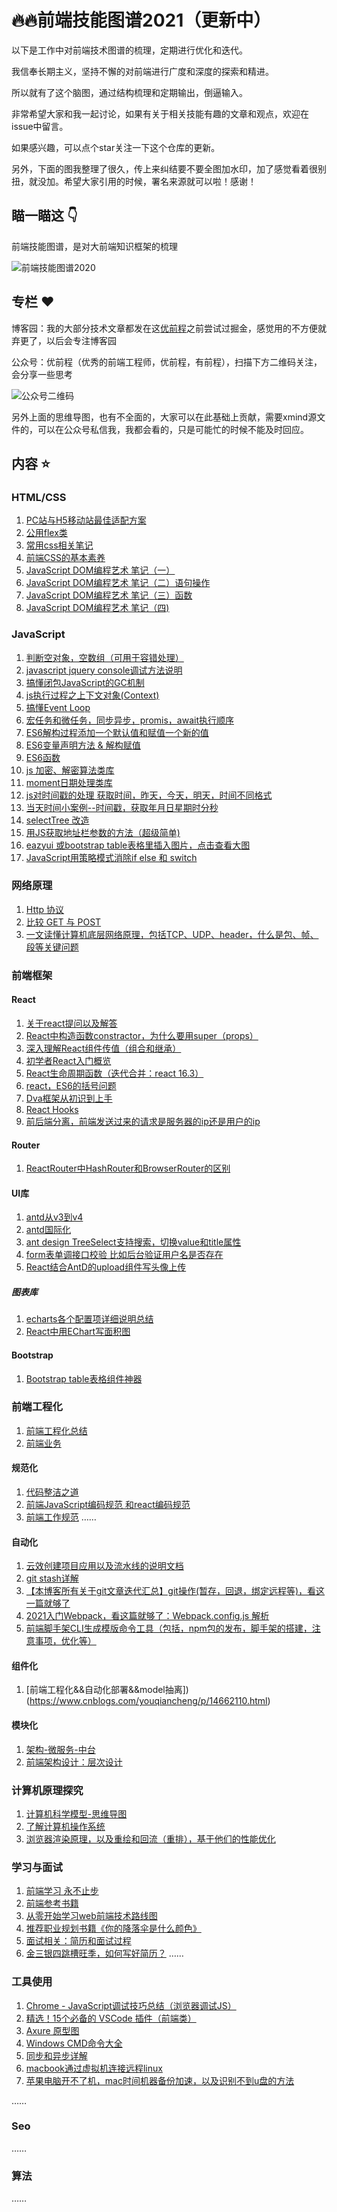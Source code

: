 🔥🔥前端技能图谱2021（更新中）
===
以下是工作中对前端技术图谱的梳理，定期进行优化和迭代。

我信奉长期主义，坚持不懈的对前端进行广度和深度的探索和精进。

所以就有了这个脑图，通过结构梳理和定期输出，倒逼输入。

非常希望大家和我一起讨论，如果有关于相关技能有趣的文章和观点，欢迎在issue中留言。

如果感兴趣，可以点个star关注一下这个仓库的更新。

另外，下面的图我整理了很久，传上来纠结要不要全图加水印，加了感觉看着很别扭，就没加。希望大家引用的时候，署名来源就可以啦！感谢！
## 瞄一瞄这 :point_down:

前端技能图谱，是对大前端知识框架的梳理

![前端技能图谱2020](https://github.com/hourong88/Frontend-Datlas/blob/master/images/skillMap.png)

## 专栏 :heart:
博客园：我的大部分技术文章都发在这[优前程](https://www.cnblogs.com/youqiancheng/)之前尝试过掘金，感觉用的不方便就弃更了，以后会专注博客园

公众号：优前程（优秀的前端工程师，优前程，有前程），扫描下方二维码关注，会分享一些思考

![公众号二维码](https://github.com/hourong88/Frontend-Datlas/blob/master/images/qrcode.jpg)

另外上面的思维导图，也有不全面的，大家可以在此基础上贡献，需要xmind源文件的，可以在公众号私信我，我都会看的，只是可能忙的时候不能及时回应。


## 内容 :star:
### HTML/CSS
1. [PC站与H5移动站最佳适配方案](https://www.cnblogs.com/youqiancheng/p/7193393.html)
2. [公用flex类](https://www.cnblogs.com/youqiancheng/p/11752686.html)
3. [常用css相关笔记](https://www.cnblogs.com/youqiancheng/p/10818873.html)
4. [前端CSS的基本素养](https://www.cnblogs.com/youqiancheng/p/7649471.html)
5. [JavaScript DOM编程艺术 笔记（一）](https://www.cnblogs.com/youqiancheng/p/10775063.html)
6. [JavaScript DOM编程艺术 笔记（二）语句操作](https://www.cnblogs.com/youqiancheng/p/10783910.html)
7. [JavaScript DOM编程艺术 笔记（三）函数](https://www.cnblogs.com/youqiancheng/p/10784223.html)
8. [JavaScript DOM编程艺术 笔记（四)](https://www.cnblogs.com/youqiancheng/p/10784755.html)

### JavaScript
1. [判断空对象，空数组（可用于容错处理）](https://www.cnblogs.com/youqiancheng/p/14657146.html)
2. [javascript jquery console调试方法说明](https://www.cnblogs.com/youqiancheng/p/10190606.html)
3. [搞懂闭包JavaScript的GC机制](https://www.cnblogs.com/youqiancheng/p/14668158.html)
4. [js执行过程之上下文对象(Context)](https://www.cnblogs.com/youqiancheng/p/14414981.html)
5. [搞懂Event Loop](https://www.cnblogs.com/youqiancheng/p/14675856.html)
6. [宏任务和微任务，同步异步，promis，await执行顺序](https://www.cnblogs.com/youqiancheng/p/14676047.html)
7. [ES6解构过程添加一个默认值和赋值一个新的值](https://www.cnblogs.com/youqiancheng/p/14661783.html)
8. [ES6变量声明方法 & 解构赋值](https://www.cnblogs.com/youqiancheng/p/10761901.html)
9. [ES6函数](https://www.cnblogs.com/youqiancheng/p/10762488.html)
10. [js 加密、解密算法类库](https://www.cnblogs.com/youqiancheng/p/14659206.html)
11. [moment日期处理类库](https://www.cnblogs.com/youqiancheng/p/14658640.html)
12. [js对时间戳的处理 获取时间，昨天，今天，明天，时间不同格式](https://www.cnblogs.com/youqiancheng/p/12073339.html)
13. [当天时间小案例--时间戳，获取年月日星期时分秒](https://www.cnblogs.com/youqiancheng/p/12073225.html)
14. [selectTree 改造](https://www.cnblogs.com/youqiancheng/p/11751756.html)
15. [用JS获取地址栏参数的方法（超级简单)](https://www.cnblogs.com/youqiancheng/p/10102579.html)
16. [eazyui 或bootstrap table表格里插入图片，点击查看大图](https://www.cnblogs.com/youqiancheng/p/7929213.html)
17. [JavaScript用策略模式消除if else 和 switch](https://www.cnblogs.com/youqiancheng/p/14668306.html)

### 网络原理
1. [Http 协议](https://www.cnblogs.com/youqiancheng/p/12098150.html)
2. [比较 GET 与 POST](https://www.cnblogs.com/youqiancheng/p/10768554.html)
3. [一文读懂计算机底层网络原理，包括TCP、UDP、header，什么是包、帧、段等关键问题](https://www.cnblogs.com/youqiancheng/p/14668281.html)

### 前端框架
#### React
1. [关于react提问以及解答](https://www.cnblogs.com/youqiancheng/p/14662142.html)
2. [React中构造函数constractor，为什么要用super（props）](https://www.cnblogs.com/youqiancheng/p/11948880.html)
3. [深入理解React组件传值（组合和继承）](https://www.cnblogs.com/youqiancheng/p/11763846.html)
4. [初学者React入门概览](https://juejin.cn/post/6855517674068574222/)
5. [React生命周期函数（迭代合并：react 16.3）](https://www.cnblogs.com/youqiancheng/p/12092628.html)
6. [react，ES6的括号问题](https://www.cnblogs.com/youqiancheng/p/12155423.html)
7. [Dva框架从初识到上手](https://www.cnblogs.com/youqiancheng/p/11664496.html)
8. [React Hooks](https://www.cnblogs.com/youqiancheng/p/14344974.html)
9. [前后端分离，前端发送过来的请求是服务器的ip还是用户的ip](https://www.cnblogs.com/youqiancheng/p/14662152.html)

#### Router
1. [ReactRouter中HashRouter和BrowserRouter的区别](https://www.cnblogs.com/youqiancheng/p/14662124.html)

#### UI库

1. [antd从v3到v4](https://ant.design/docs/react/migration-v4-cn)
2. [antd国际化](https://ant.design/docs/react/i18n-cn)
3. [ant design TreeSelect支持搜索，切换value和title属性](https://www.cnblogs.com/youqiancheng/p/12167117.html)
4. [form表单调接口校验 比如后台验证用户名是否存在](https://www.cnblogs.com/youqiancheng/p/12156840.html)
5. [React结合AntD的upload组件写头像上传](https://www.cnblogs.com/youqiancheng/p/12092971.html)

##### 图表库
1. [echarts各个配置项详细说明总结](https://www.cnblogs.com/youqiancheng/p/12096584.html)
2. [React中用EChart写面积图](https://www.cnblogs.com/youqiancheng/p/12092753.html)

#### Bootstrap
1. [Bootstrap table表格组件神器](https://www.cnblogs.com/youqiancheng/p/10813470.html)
### 前端工程化
1. [前端工程化总结](https://www.cnblogs.com/youqiancheng/p/14667767.html)
2. [前端业务](https://www.cnblogs.com/youqiancheng/p/14666633.html)
#### 规范化
1. [代码整洁之道](https://www.cnblogs.com/youqiancheng/p/14661586.html)
2. [前端JavaScript编码规范 和react编码规范](https://www.cnblogs.com/youqiancheng/p/12167140.html)
3. [前端工作规范](https://www.cnblogs.com/youqiancheng/p/12083465.html)
……
#### 自动化
1. [云效创建项目应用以及流水线的说明文档](https://www.cnblogs.com/youqiancheng/p/12083499.html)
2. [git stash详解](https://www.cnblogs.com/youqiancheng/p/12010185.html)
3. [【本博客所有关于git文章迭代汇总】git操作(暂存，回退，绑定远程等)，看这一篇就够了](https://www.cnblogs.com/youqiancheng/p/11753481.html)
4. [2021入门Webpack，看这篇就够了：Webpack.config.js 解析](https://www.cnblogs.com/youqiancheng/p/14473395.html)
5. [前端脚手架CLI生成模版命令工具（包括，npm包的发布，脚手架的搭建，注意事项，优化等）](https://www.cnblogs.com/youqiancheng/p/14344544.html)

#### 组件化
1. [前端工程化&&自动化部署&&model抽离])(https://www.cnblogs.com/youqiancheng/p/14662110.html)

#### 模块化
1. [架构-微服务-中台](https://www.cnblogs.com/youqiancheng/p/14662078.html)
2. [前端架构设计：层次设计](https://www.cnblogs.com/youqiancheng/p/14473404.html)

### 计算机原理探究
1. [计算机科学模型-思维导图](https://www.cnblogs.com/youqiancheng/p/14658602.html)
2. [了解计算机操作系统](https://www.cnblogs.com/youqiancheng/p/14685441.html)
3. [浏览器渲染原理，以及重绘和回流（重排），基于他们的性能优化](https://www.cnblogs.com/youqiancheng/p/14676718.html)

### 学习与面试
1. [前端学习 永不止步](https://www.cnblogs.com/youqiancheng/p/10794451.html)
2. [前端参考书籍](https://www.cnblogs.com/youqiancheng/p/12083419.html)
3. [从零开始学习web前端技术路线图](https://www.cnblogs.com/youqiancheng/p/14472649.html)
4. [推荐职业规划书籍《你的降落伞是什么颜色》](https://www.cnblogs.com/youqiancheng/p/14667030.html)
5. [面试相关：简历和面试过程](https://www.cnblogs.com/youqiancheng/p/14666855.html)
6. [金三银四跳槽旺季，如何写好简历？](https://www.cnblogs.com/youqiancheng/p/14666813.html)
……
### 工具使用
1. [Chrome - JavaScript调试技巧总结（浏览器调试JS）](https://www.cnblogs.com/youqiancheng/p/14414518.html)
2. [精选！15个必备的 VSCode 插件（前端类）](https://www.cnblogs.com/youqiancheng/p/10794575.htm)
3. [Axure 原型图](https://www.cnblogs.com/youqiancheng/p/10515776.html)
4. [Windows CMD命令大全](https://www.cnblogs.com/youqiancheng/p/10477493.html)
5. [同步和异步详解](https://www.cnblogs.com/youqiancheng/p/11751652.html)
6. [macbook通过虚拟机连接远程linux](https://www.cnblogs.com/youqiancheng/p/14344775.html)
7. [苹果电脑开不了机，mac时间机器备份加速，以及识别不到u盘的方法](https://www.cnblogs.com/youqiancheng/p/14659370.html)

……
### Seo
……

### 算法
……